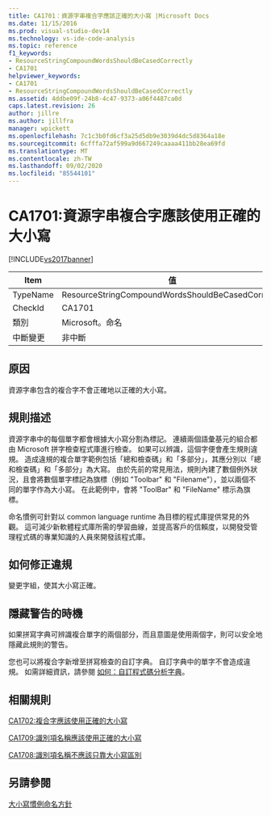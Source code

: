 ```yaml
---
title: CA1701：資源字串複合字應該正確的大小寫 |Microsoft Docs
ms.date: 11/15/2016
ms.prod: visual-studio-dev14
ms.technology: vs-ide-code-analysis
ms.topic: reference
f1_keywords:
- ResourceStringCompoundWordsShouldBeCasedCorrectly
- CA1701
helpviewer_keywords:
- CA1701
- ResourceStringCompoundWordsShouldBeCasedCorrectly
ms.assetid: 4ddbe09f-24b8-4c47-9373-a06f4487ca0d
caps.latest.revision: 26
author: jillre
ms.author: jillfra
manager: wpickett
ms.openlocfilehash: 7c1c3b0fd6cf3a25d5db9e3039d4dc5d8364a18e
ms.sourcegitcommit: 6cfffa72af599a9d667249caaaa411bb28ea69fd
ms.translationtype: MT
ms.contentlocale: zh-TW
ms.lasthandoff: 09/02/2020
ms.locfileid: "85544101"
---
```

# <a name="ca1701-resource-string-compound-words-should-be-cased-correctly"></a>CA1701:資源字串複合字應該使用正確的大小寫
[!INCLUDE[vs2017banner](../includes/vs2017banner.md)]

|Item|值|
|-|-|
|TypeName|ResourceStringCompoundWordsShouldBeCasedCorrectly|
|CheckId|CA1701|
|類別|Microsoft。命名|
|中斷變更|非中斷|

## <a name="cause"></a>原因
 資源字串包含的複合字不會正確地以正確的大小寫。

## <a name="rule-description"></a>規則描述
 資源字串中的每個單字都會根據大小寫分割為標記。 連續兩個語彙基元的組合都由 Microsoft 拼字檢查程式庫進行檢查。 如果可以辨識，這個字便會產生規則違規。 造成違規的複合單字範例包括「總和檢查碼」和「多部分」，其應分別以「總和檢查碼」和「多部分」為大寫。 由於先前的常見用法，規則內建了數個例外狀況，且會將數個單字標記為旗標（例如 "Toolbar" 和 "Filename"），並以兩個不同的單字作為大小寫。 在此範例中，會將 "ToolBar" 和 "FileName" 標示為旗標。

 命名慣例可針對以 common language runtime 為目標的程式庫提供常見的外觀。 這可減少新軟體程式庫所需的學習曲線，並提高客戶的信賴度，以開發受管理程式碼的專業知識的人員來開發該程式庫。

## <a name="how-to-fix-violations"></a>如何修正違規
 變更字組，使其大小寫正確。

## <a name="when-to-suppress-warnings"></a>隱藏警告的時機
 如果拼寫字典可辨識複合單字的兩個部分，而且意圖是使用兩個字，則可以安全地隱藏此規則的警告。

 您也可以將複合字新增至拼寫檢查的自訂字典。 自訂字典中的單字不會造成違規。 如需詳細資訊，請參閱 [如何：自訂程式碼分析字典](../code-quality/how-to-customize-the-code-analysis-dictionary.md)。

## <a name="related-rules"></a>相關規則
 [CA1702:複合字應該使用正確的大小寫](../code-quality/ca1702-compound-words-should-be-cased-correctly.md)

 [CA1709:識別項名稱應該使用正確的大小寫](../code-quality/ca1709-identifiers-should-be-cased-correctly.md)

 [CA1708:識別項名稱不應該只靠大小寫區別](../code-quality/ca1708-identifiers-should-differ-by-more-than-case.md)

## <a name="see-also"></a>另請參閱
 [大小寫慣例](https://msdn.microsoft.com/library/4c4ea526-9203-486f-b72d-29d61c5b3c6d)[命名方針](https://msdn.microsoft.com/library/fc076d66-9b5f-42d3-aa65-61d970c794a3)

